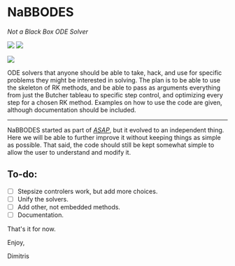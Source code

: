 

# NaBBODES
*Not a Black Box ODE Solver*

![](https://img.shields.io/badge/language-C++-black.svg)  ![](https://tokei.rs/b1/github/dkaramit/NaBBODES)
  
![](https://img.shields.io/github/repo-size/dkaramit/NaBBODES?color=blue)

ODE solvers that anyone should be able to take, hack, and use for specific problems they might be interested in solving. The plan is to be able to use the skeleton of RK methods, and be able to pass as arguments everything from just the Butcher tableau to specific step control, and optimizing every step for a chosen RK method. Examples on how to use the code are given, although documentation should be included.



---
NaBBODES started as part of [*ASAP*](https://dkaramit.github.io/ASAP/), but it evolved to an independent thing. Here we will be able to further improve it without keeping things as simple as possible.  That said, the code should still be kept somewhat simple to allow the user to understand and modify it.

## To-do:
- [ ] Stepsize controlers work, but add more choices.
- [ ] Unify the solvers.
- [ ] Add other, not embedded methods. 
- [ ] Documentation.

That's it for now.

Enjoy,

Dimitris
